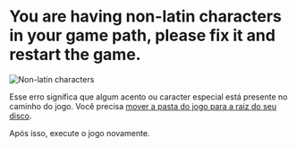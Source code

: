 # You are having non-latin characters in your game path, please fix it and restart the game.

![Non-latin characters](/assets/erros/non-latin-characters.png)

Esse erro significa que algum acento ou caracter especial está presente no caminho do jogo. Você precisa [mover a pasta do jogo para a raiz do seu disco](/raiz-disco.md).

Após isso, execute o jogo novamente.